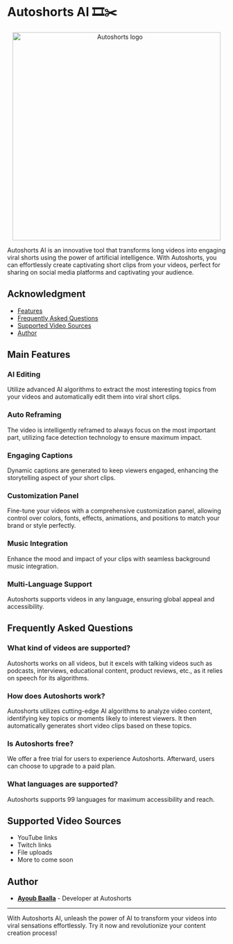 # Autoshorts AI 🎞️✂️

<p align="center">
  <img src="https://cdn.discordapp.com/attachments/551050418541821992/1209628304907440138/watermark.png?ex=65e79d25&is=65d52825&hm=c6963ecd0703c92b3233ff384ca6d1816054148e760c500080c78815e30bde53" alt="Autoshorts logo" width="480">
</p>

Autoshorts AI is an innovative tool that transforms long videos into engaging viral shorts using the power of artificial intelligence. With Autoshorts, you can effortlessly create captivating short clips from your videos, perfect for sharing on social media platforms and captivating your audience.

## Acknowledgment
- [Features](#features)
- [Frequently Asked Questions](#frequently-asked-questions)
- [Supported Video Sources](#supported-video-sources)
- [Author](#author)

## Main Features

### AI Editing
Utilize advanced AI algorithms to extract the most interesting topics from your videos and automatically edit them into viral short clips.

### Auto Reframing
The video is intelligently reframed to always focus on the most important part, utilizing face detection technology to ensure maximum impact.

### Engaging Captions
Dynamic captions are generated to keep viewers engaged, enhancing the storytelling aspect of your short clips.

### Customization Panel
Fine-tune your videos with a comprehensive customization panel, allowing control over colors, fonts, effects, animations, and positions to match your brand or style perfectly.

### Music Integration
Enhance the mood and impact of your clips with seamless background music integration.

### Multi-Language Support
Autoshorts supports videos in any language, ensuring global appeal and accessibility.

## Frequently Asked Questions

### What kind of videos are supported?
Autoshorts works on all videos, but it excels with talking videos such as podcasts, interviews, educational content, product reviews, etc., as it relies on speech for its algorithms.

### How does Autoshorts work?
Autoshorts utilizes cutting-edge AI algorithms to analyze video content, identifying key topics or moments likely to interest viewers. It then automatically generates short video clips based on these topics.

### Is Autoshorts free?
We offer a free trial for users to experience Autoshorts. Afterward, users can choose to upgrade to a paid plan.

### What languages are supported?
Autoshorts supports 99 languages for maximum accessibility and reach.

## Supported Video Sources

- YouTube links
- Twitch links
- File uploads
- More to come soon

## Author

- **[Ayoub Baalla](https://github.com/MinightDev)** - Developer at Autoshorts

---

With Autoshorts AI, unleash the power of AI to transform your videos into viral sensations effortlessly. Try it now and revolutionize your content creation process!
